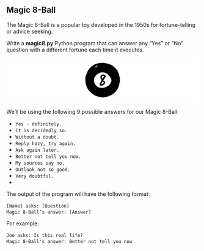 ## Magic 8-Ball

The Magic 8-Ball is a popular toy developed in the 1950s for fortune-telling or advice seeking.

Write a **magic8.py** Python program that can answer any “Yes” or “No” question with a different fortune each time it executes.

![Magic ball](https://github.com/chuksoo/Codecademy/blob/main/Projects/Computer%20Science/CS101-Introduction%20to%20Programming/3.%20Magic-8-ball/magic8ball.gif)

We’ll be using the following 9 possible answers for our Magic 8-Ball:

- `Yes - definitely.`
- `It is decidedly so.`
- `Without a doubt.`
- `Reply hazy, try again.`
- `Ask again later.`
- `Better not tell you now.`
- `My sources say no.`
- `Outlook not so good.`
- `Very doubtful.`
- 
The output of the program will have the following format:
```
[Name] asks: [Question]
Magic 8-Ball’s answer: [Answer]
```

For example:

```
Joe asks: Is this real life?
Magic 8-Ball's answer: Better not tell you now
```
